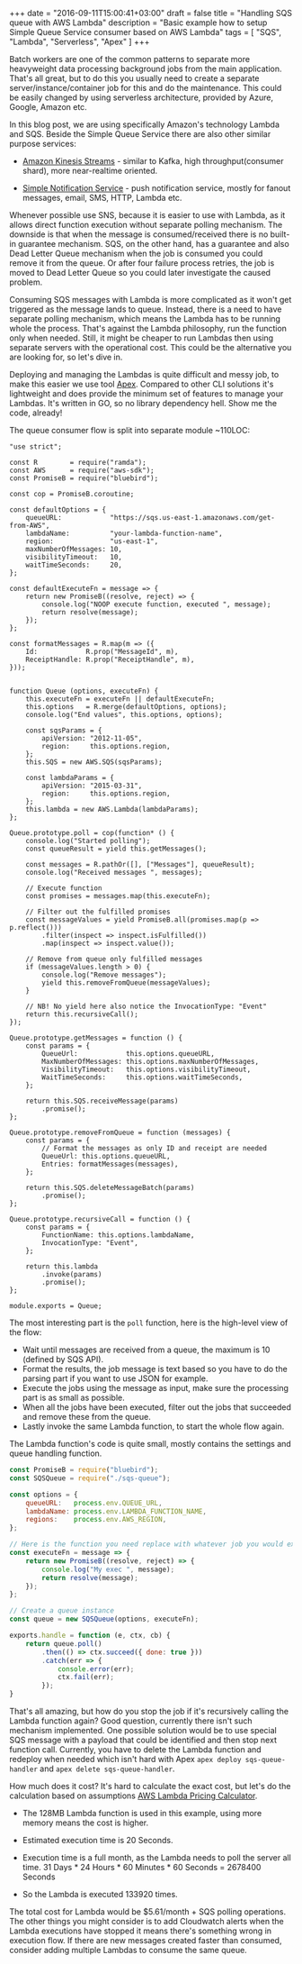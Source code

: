 +++
date = "2016-09-11T15:00:41+03:00"
draft = false
title = "Handling SQS queue with AWS Lambda"
description = "Basic example how to setup Simple Queue Service consumer based on AWS Lambda"
tags = [ "SQS", "Lambda", "Serverless", "Apex" ]
+++

Batch workers are one of the common patterns to separate more heavyweight data processing background jobs from the main application. That's all great, but to do this you usually need to create a separate server/instance/container job for this and do the maintenance. This could be easily changed by using serverless architecture, provided by Azure, Google, Amazon etc.

In this blog post, we are using specifically Amazon's technology Lambda and SQS. Beside the Simple Queue Service there are also other similar purpose services:

  - [Amazon Kinesis Streams](https://aws.amazon.com/kinesis/streams/) - similar to Kafka, high throughput(consumer shard), more near-realtime oriented.

  - [Simple Notification Service](https://aws.amazon.com/sns/) - push notification service, mostly for fanout messages, email, SMS, HTTP, Lambda etc.

Whenever possible use SNS, because it is easier to use with Lambda, as it allows direct function execution without separate polling mechanism. The downside is that when the message is consumed/received there is no built-in guarantee mechanism. SQS, on the other hand, has a guarantee and also Dead Letter Queue mechanism when the job is consumed you could remove it from the queue. Or after four failure process retries, the job is moved to Dead Letter Queue so you could later investigate the caused problem.

Consuming SQS messages with Lambda is more complicated as it won't get triggered as the message lands to queue. Instead, there is a need to have separate polling mechanism, which means the Lambda has to be running whole the process. That's against the Lambda philosophy, run the function only when needed. Still, it might be cheaper to run Lambdas then using separate servers with the operational cost. This could be the alternative you are looking for, so let's dive in.

Deploying and managing the Lambdas is quite difficult and messy job, to make this easier we use tool [Apex](http://apex.run/). Compared to other CLI solutions it's lightweight and does provide the minimum set of features to manage your Lambdas. It's written in GO, so no library dependency hell. Show me the code, already!

The queue consumer flow is split into separate module ~110LOC:

```
"use strict";

const R        = require("ramda");
const AWS      = require("aws-sdk");
const PromiseB = require("bluebird");

const cop = PromiseB.coroutine;

const defaultOptions = {
    queueURL:            "https://sqs.us-east-1.amazonaws.com/get-from-AWS",
    lambdaName:          "your-lambda-function-name",
    region:              "us-east-1",
    maxNumberOfMessages: 10,
    visibilityTimeout:   10,
    waitTimeSeconds:     20,
};

const defaultExecuteFn = message => {
    return new PromiseB((resolve, reject) => {
        console.log("NOOP execute function, executed ", message);
        return resolve(message);
    });
};

const formatMessages = R.map(m => ({
    Id:            R.prop("MessageId", m),
    ReceiptHandle: R.prop("ReceiptHandle", m),
}));


function Queue (options, executeFn) {
    this.executeFn = executeFn || defaultExecuteFn;
    this.options   = R.merge(defaultOptions, options);
    console.log("End values", this.options, options);

    const sqsParams = {
        apiVersion: "2012-11-05",
        region:     this.options.region,
    };
    this.SQS = new AWS.SQS(sqsParams);

    const lambdaParams = {
        apiVersion: "2015-03-31",
        region:     this.options.region,
    };
    this.lambda = new AWS.Lambda(lambdaParams);
};

Queue.prototype.poll = cop(function* () {
    console.log("Started polling");
    const queueResult = yield this.getMessages();

    const messages = R.pathOr([], ["Messages"], queueResult);
    console.log("Received messages ", messages);

    // Execute function
    const promises = messages.map(this.executeFn);

    // Filter out the fulfilled promises
    const messageValues = yield PromiseB.all(promises.map(p => p.reflect()))
        .filter(inspect => inspect.isFulfilled())
        .map(inspect => inspect.value());

    // Remove from queue only fulfilled messages
    if (messageValues.length > 0) {
        console.log("Remove messages");
        yield this.removeFromQueue(messageValues);
    }

    // NB! No yield here also notice the InvocationType: "Event"
    return this.recursiveCall();
});

Queue.prototype.getMessages = function () {
    const params = {
        QueueUrl:            this.options.queueURL,
        MaxNumberOfMessages: this.options.maxNumberOfMessages,
        VisibilityTimeout:   this.options.visibilityTimeout,
        WaitTimeSeconds:     this.options.waitTimeSeconds,
    };

    return this.SQS.receiveMessage(params)
        .promise();
};

Queue.prototype.removeFromQueue = function (messages) {
    const params = {
        // Format the messages as only ID and receipt are needed
        QueueUrl: this.options.queueURL,
        Entries: formatMessages(messages),
    };

    return this.SQS.deleteMessageBatch(params)
        .promise();
};

Queue.prototype.recursiveCall = function () {
    const params = {
        FunctionName: this.options.lambdaName,
        InvocationType: "Event",
    };

    return this.lambda
        .invoke(params)
        .promise();
};

module.exports = Queue;
```

The most interesting part is the `poll` function, here is the high-level view of the flow:


  - Wait until messages are received from a queue, the maximum is 10 (defined by SQS API).
  - Format the results, the job message is text based so you have to do the parsing part if you want to use JSON for example.
  - Execute the jobs using the message as input, make sure the processing part is as small as possible.
  - When all the jobs have been executed, filter out the jobs that succeeded and remove these from the queue.
  - Lastly invoke the same Lambda function, to start the whole flow again.

The Lambda function's code is quite small, mostly contains the settings and queue handling function.

``` js
const PromiseB = require("bluebird");
const SQSQueue = require("./sqs-queue");

const options = {
    queueURL:   process.env.QUEUE_URL,
    lambdaName: process.env.LAMBDA_FUNCTION_NAME,
    regions:    process.env.AWS_REGION,
};

// Here is the function you need replace with whatever job you would execute
const executeFn = message => {
    return new PromiseB((resolve, reject) => {
        console.log("My exec ", message);
        return resolve(message);
    });
};

// Create a queue instance
const queue = new SQSQueue(options, executeFn);

exports.handle = function (e, ctx, cb) {
    return queue.poll()
        .then(() => ctx.succeed({ done: true }))
        .catch(err => {
            console.error(err);
            ctx.fail(err);
        });
}
```

That's all amazing, but how do you stop the job if it's recursively calling the Lambda function again? Good question, currently there isn't such mechanism implemented. One possible solution would be to use special SQS message with a payload that could be identified and then stop next function call. Currently, you have to delete the Lambda function and redeploy when needed which isn't hard with Apex `apex deploy sqs-queue-handler` and `apex delete sqs-queue-handler`.

How much does it cost? It's hard to calculate the exact cost, but let's do the calculation based on assumptions [AWS Lambda Pricing Calculator](https://s3.amazonaws.com/lambda-tools/pricing-calculator.html).

  - The 128MB Lambda function is used in this example, using more memory means the cost is higher.

  - Estimated execution time is 20 Seconds.

  - Execution time is a full month, as the Lambda needs to poll the server all time. 31 Days * 24 Hours * 60 Minutes * 60 Seconds = 2678400 Seconds

  - So the Lambda is executed 133920 times.


The total cost for Lambda would be $5.61/month + SQS polling operations. The other things you might consider is to add Cloudwatch alerts when the Lambda executions have stopped it means there's something wrong in execution flow. If there are new messages created faster than consumed, consider adding multiple Lambdas to consume the same queue.
